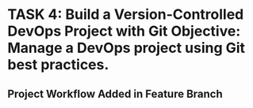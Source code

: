 # TASK 4: Build a Version-Controlled DevOps Project with Git Objective: Manage a DevOps project using Git best practices.
## Project Workflow Added in Feature Branch
